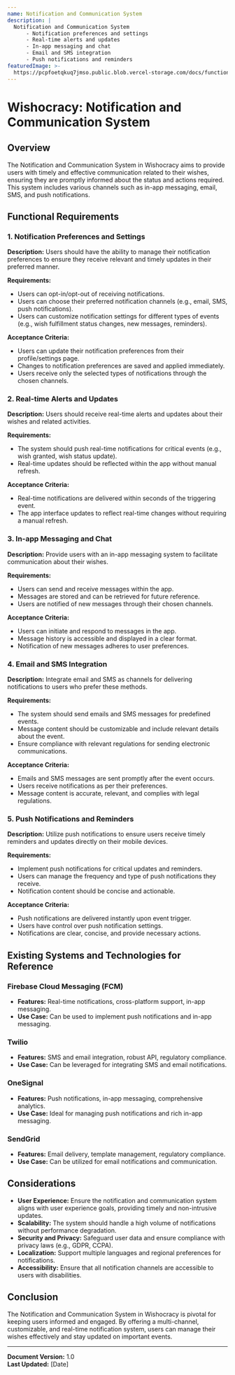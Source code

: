 ```yaml
---
name: Notification and Communication System
description: |
  Notification and Communication System
      - Notification preferences and settings
      - Real-time alerts and updates
      - In-app messaging and chat
      - Email and SMS integration
      - Push notifications and reminders
featuredImage: >-
  https://pcpfoetqkuq7jmso.public.blob.vercel-storage.com/docs/functional-components/notification-and-communication-system.jpg
---
```

# Wishocracy: Notification and Communication System

## Overview

The Notification and Communication System in Wishocracy aims to provide users with timely and effective communication related to their wishes, ensuring they are promptly informed about the status and actions required. This system includes various channels such as in-app messaging, email, SMS, and push notifications. 

## Functional Requirements

### 1. Notification Preferences and Settings

**Description:** Users should have the ability to manage their notification preferences to ensure they receive relevant and timely updates in their preferred manner.

**Requirements:**
- Users can opt-in/opt-out of receiving notifications.
- Users can choose their preferred notification channels (e.g., email, SMS, push notifications).
- Users can customize notification settings for different types of events (e.g., wish fulfillment status changes, new messages, reminders).

**Acceptance Criteria:**
- Users can update their notification preferences from their profile/settings page.
- Changes to notification preferences are saved and applied immediately.
- Users receive only the selected types of notifications through the chosen channels.

### 2. Real-time Alerts and Updates

**Description:** Users should receive real-time alerts and updates about their wishes and related activities.

**Requirements:**
- The system should push real-time notifications for critical events (e.g., wish granted, wish status update).
- Real-time updates should be reflected within the app without manual refresh.

**Acceptance Criteria:**
- Real-time notifications are delivered within seconds of the triggering event.
- The app interface updates to reflect real-time changes without requiring a manual refresh.

### 3. In-app Messaging and Chat

**Description:** Provide users with an in-app messaging system to facilitate communication about their wishes.

**Requirements:**
- Users can send and receive messages within the app.
- Messages are stored and can be retrieved for future reference.
- Users are notified of new messages through their chosen channels.

**Acceptance Criteria:**
- Users can initiate and respond to messages in the app.
- Message history is accessible and displayed in a clear format.
- Notification of new messages adheres to user preferences.

### 4. Email and SMS Integration

**Description:** Integrate email and SMS as channels for delivering notifications to users who prefer these methods.

**Requirements:**
- The system should send emails and SMS messages for predefined events.
- Message content should be customizable and include relevant details about the event.
- Ensure compliance with relevant regulations for sending electronic communications.

**Acceptance Criteria:**
- Emails and SMS messages are sent promptly after the event occurs.
- Users receive notifications as per their preferences.
- Message content is accurate, relevant, and complies with legal regulations.

### 5. Push Notifications and Reminders

**Description:** Utilize push notifications to ensure users receive timely reminders and updates directly on their mobile devices.

**Requirements:**
- Implement push notifications for critical updates and reminders.
- Users can manage the frequency and type of push notifications they receive.
- Notification content should be concise and actionable.

**Acceptance Criteria:**
- Push notifications are delivered instantly upon event trigger.
- Users have control over push notification settings.
- Notifications are clear, concise, and provide necessary actions.

## Existing Systems and Technologies for Reference

### Firebase Cloud Messaging (FCM)
- **Features:** Real-time notifications, cross-platform support, in-app messaging.
- **Use Case:** Can be used to implement push notifications and in-app messaging.

### Twilio
- **Features:** SMS and email integration, robust API, regulatory compliance.
- **Use Case:** Can be leveraged for integrating SMS and email notifications.

### OneSignal
- **Features:** Push notifications, in-app messaging, comprehensive analytics.
- **Use Case:** Ideal for managing push notifications and rich in-app messaging.

### SendGrid
- **Features:** Email delivery, template management, regulatory compliance.
- **Use Case:** Can be utilized for email notifications and communication.

## Considerations

- **User Experience:** Ensure the notification and communication system aligns with user experience goals, providing timely and non-intrusive updates.
- **Scalability:** The system should handle a high volume of notifications without performance degradation.
- **Security and Privacy:** Safeguard user data and ensure compliance with privacy laws (e.g., GDPR, CCPA).
- **Localization:** Support multiple languages and regional preferences for notifications.
- **Accessibility:** Ensure that all notification channels are accessible to users with disabilities.

## Conclusion

The Notification and Communication System in Wishocracy is pivotal for keeping users informed and engaged. By offering a multi-channel, customizable, and real-time notification system, users can manage their wishes effectively and stay updated on important events.

---

**Document Version:** 1.0  
**Last Updated:** [Date]
